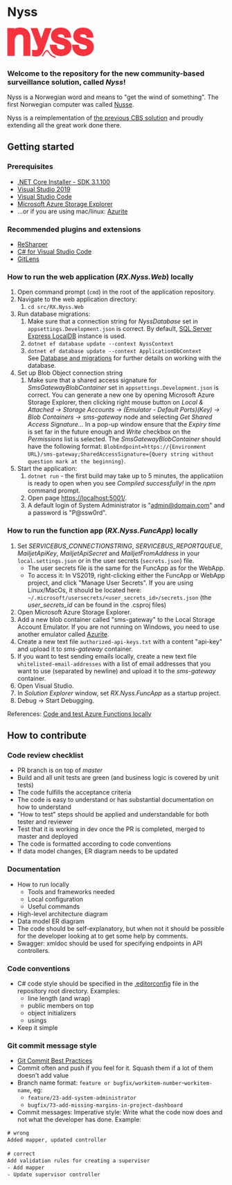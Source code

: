 # Nyss

<img src="src\RX.Nyss.Web\ClientApp\public\images\logo.svg" alt="The Nyss logo" width="200"/>

### Welcome to the repository for the new community-based surveillance solution, called *Nyss*!

Nyss is a Norwegian word and means to "get the wind of something". The first Norwegian computer was called [Nusse](https://no.wikipedia.org/wiki/Nusse).

Nyss is a reimplementation of [the previous CBS solution](https://github.com/IFRCGo/cbs) and proudly extending all the great work done there.

## Getting started

### Prerequisites

* [.NET Core Installer - SDK 3.1.100](https://dotnet.microsoft.com/download/dotnet-core/3.1)
* [Visual Studio 2019](https://visualstudio.microsoft.com/pl/downloads/)
* [Visual Studio Code](https://code.visualstudio.com/Download)
* [Microsoft Azure Storage Explorer](https://azure.microsoft.com/pl-pl/features/storage-explorer/)
* ...or if you are using mac/linux: [Azurite](https://github.com/azure/azurite)

### Recommended plugins and extensions

* [ReSharper](https://www.jetbrains.com/resharper/download/)
* [C# for Visual Studio Code](https://marketplace.visualstudio.com/items?itemName=ms-vscode.csharp)
* [GitLens](https://marketplace.visualstudio.com/items?itemName=eamodio.gitlens)

### How to run the web application (_RX.Nyss.Web_) locally

1. Open command prompt (`cmd`) in the root of the application repository.
2. Navigate to the web application directory:
   1. `cd src/RX.Nyss.Web`
3. Run database migrations:
   1. Make sure that a connection string for _NyssDatabase_ set in `appsettings.Development.json` is correct. By default, [SQL Server Express LocalDB](https://docs.microsoft.com/en-us/sql/database-engine/configure-windows/sql-server-express-localdb) instance is used.
   2. `dotnet ef database update --context NyssContext`
   3. `dotnet ef database update --context ApplicationDbContext`\
  See [Database and migrations](src/RX.Nyss.Data/README.MD) for further details on working with the database.
4. Set up Blob Object connection string
   1. Make sure that a shared access signature for _SmsGatewayBlobContainer_ set in `appsettings.Development.json` is correct. You can generate a new one by opening Microsoft Azure Storage Explorer, then clicking right mouse button on _Local & Attached &rarr; Storage Accounts &rarr; (Emulator - Default Ports)(Key) &rarr; Blob Containers &rarr; sms-gateway_ node and selecting _Get Shared Access Signature..._ In a pop-up window ensure that the _Expiry time_ is set far in the future enough and _Write_ checkbox on the _Permissions_ list is selected. The _SmsGatewayBlobContainer_ should have the following format: `BlobEndpoint=https://{Environment URL}/sms-gateway;SharedAccessSignature={Query string without question mark at the beginning}`.
5. Start the application:
   1. `dotnet run` - the first build may take up to 5 minutes, the applicatiion is ready to open when you see _Compiled successfully!_ in the _npm_ command prompt.
   2. Open page [https://localhost:5001/](https://localhost:5001/).
   3. A default login of System Administrator is "admin@domain.com" and a password is "P@ssw0rd".

### How to run the function app (_RX.Nyss.FuncApp_) locally

1. Set _SERVICEBUS_CONNECTIONSTRING_, _SERVICEBUS_REPORTQUEUE_, _MailjetApiKey_, _MailjetApiSecret_ and _MailjetFromAddress_ in your `local.settings.json` or in the user secrets (`secrets.json`) file. 
    * The user secrets file is the same for the FuncApp as for the WebApp. 
    * To access it: In VS2019, right-clicking either the FuncApp or WebApp project, and click "Manage User Secrets". If you are using Linux/MacOs, it should be located here: `~/.microsoft/usersecrets/<user_secrets_id>/secrets.json` (the _user_secrets_id_ can be found in the .csproj files)
2. Open Microsoft Azure Storage Explorer.
3. Add a new blob container called "sms-gateway" to the Local Storage Account Emulator. If you are not running on Windows, you need to use another emulator called [Azurite](https://github.com/azure/azurite).
4. Create a new text file `authorized-api-keys.txt` with a content "api-key" and upload it to _sms-gateway_ container.
4. If you want to test sending emails locally, create a new text file `whitelisted-email-addresses` with a list of email addresses that you want to use (separated by newline) and upload it to the _sms-gateway_ container.
5. Open Visual Studio.
6. In _Solution Explorer_ window, set _RX.Nyss.FuncApp_ as a startup project.
7. Debug &rarr; Start Debugging.

References: [Code and test Azure Functions locally](https://docs.microsoft.com/en-us/azure/azure-functions/functions-develop-local)

## How to contribute

### Code review checklist

* PR branch is on top of _master_
* Build and all unit tests are green (and business logic is covered by unit tests)
* The code fulfills the acceptance criteria
* The code is easy to understand or has substantial documentation on how to understand
* "How to test" steps should be applied and understandable for both tester and reviewer
* Test that it is working in dev once the PR is completed, merged to master and deployed
* The code is formatted according to code conventions
* If data model changes, ER diagram needs to be updated

### Documentation

* How to run locally
  * Tools and frameworks needed
  * Local configuration
  * Useful commands
* High-level architecture diagram
* Data model ER diagram
* The code should be self-explanatory, but when not it should be possible for the developer looking at to get some help by comments.
* Swagger: xmldoc should be used for specifying endpoints in API controllers.

### Code conventions

* C# code style should be specified in the [.editorconfig](./.editorconfig) file in the repository root directory. Examples:
  * line length (and wrap)
  * public members on top
  * object initializers
  * usings
* Keep it simple

### Git commit message style

* [Git Commit Best Practices](https://github.com/trein/dev-best-practices/wiki/Git-Commit-Best-Practices)
* Commit often and push if you feel for it. Squash them if a lot of them doesn't add value
* Branch name format: `feature or bugfix/workitem-number`-`workitem-name`, eg:
  * `feature/23-add-system-administrator`
  * `bugfix/73-add-missing-margins-in-project-dashboard`
* Commit messages: Imperative style: Write what the code now does and not what the developer has done. Example:

```
# wrong
Added mapper, updated controller

# correct
Add validation rules for creating a supervisor
- Add mapper
- Update supervisor controller
```
